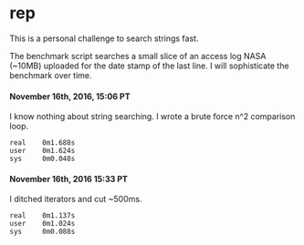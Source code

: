 # rep

This is a personal challenge to search strings fast.

The benchmark script searches a small slice of an access log NASA (~10MB)
uploaded for the date stamp of the last line. I will sophisticate the benchmark
over time.

#### November 16th, 2016, 15:06 PT

I know nothing about string searching. I wrote a brute force n^2 comparison
loop.

````
real    0m1.688s
user    0m1.624s
sys     0m0.048s
````

#### November 16th, 2016 15:33 PT

I ditched iterators and cut ~500ms.

````
real    0m1.137s
user    0m1.024s
sys     0m0.088s
````
